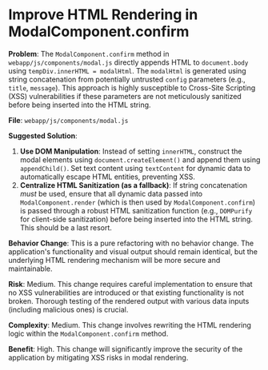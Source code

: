 
# Improve HTML Rendering in ModalComponent.confirm

**Problem**: The `ModalComponent.confirm` method in `webapp/js/components/modal.js` directly appends HTML to `document.body` using `tempDiv.innerHTML = modalHtml`. The `modalHtml` is generated using string concatenation from potentially untrusted `config` parameters (e.g., `title`, `message`). This approach is highly susceptible to Cross-Site Scripting (XSS) vulnerabilities if these parameters are not meticulously sanitized before being inserted into the HTML string.

**File**: `webapp/js/components/modal.js`

**Suggested Solution**:
1. **Use DOM Manipulation**: Instead of setting `innerHTML`, construct the modal elements using `document.createElement()` and append them using `appendChild()`. Set text content using `textContent` for dynamic data to automatically escape HTML entities, preventing XSS.
2. **Centralize HTML Sanitization (as a fallback)**: If string concatenation *must* be used, ensure that all dynamic data passed into `ModalComponent.render` (which is then used by `ModalComponent.confirm`) is passed through a robust HTML sanitization function (e.g., `DOMPurify` for client-side sanitization) before being inserted into the HTML string. This should be a last resort.

**Behavior Change**: This is a pure refactoring with no behavior change. The application's functionality and visual output should remain identical, but the underlying HTML rendering mechanism will be more secure and maintainable.

**Risk**: Medium. This change requires careful implementation to ensure that no XSS vulnerabilities are introduced or that existing functionality is not broken. Thorough testing of the rendered output with various data inputs (including malicious ones) is crucial.

**Complexity**: Medium. This change involves rewriting the HTML rendering logic within the `ModalComponent.confirm` method.

**Benefit**: High. This change will significantly improve the security of the application by mitigating XSS risks in modal rendering.
